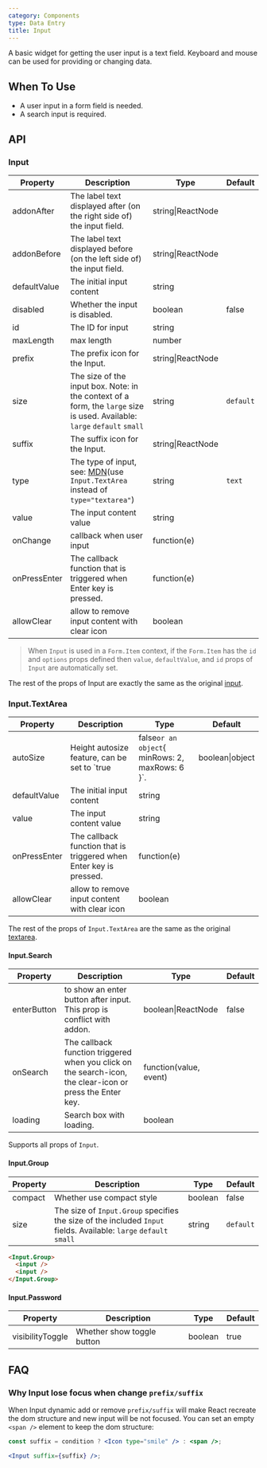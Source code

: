 ```yaml
---
category: Components
type: Data Entry
title: Input
---
```


A basic widget for getting the user input is a text field. Keyboard and mouse can be used for providing or changing data.

## When To Use

- A user input in a form field is needed.
- A search input is required.

## API

### Input

| Property | Description | Type | Default |
| --- | --- | --- | --- |
| addonAfter | The label text displayed after (on the right side of) the input field. | string\|ReactNode |  |
| addonBefore | The label text displayed before (on the left side of) the input field. | string\|ReactNode |  |
| defaultValue | The initial input content | string |  |
| disabled | Whether the input is disabled. | boolean | false |
| id | The ID for input | string |  |
| maxLength | max length | number |  |
| prefix | The prefix icon for the Input. | string\|ReactNode |  |
| size | The size of the input box. Note: in the context of a form, the `large` size is used. Available: `large` `default` `small` | string | `default` |
| suffix | The suffix icon for the Input. | string\|ReactNode |  |
| type | The type of input, see: [MDN](https://developer.mozilla.org/docs/Web/HTML/Element/input#Form_%3Cinput%3E_types)(use `Input.TextArea` instead of `type="textarea"`) | string | `text` |
| value | The input content value | string |  |
| onChange | callback when user input | function(e) |  |
| onPressEnter | The callback function that is triggered when Enter key is pressed. | function(e) |  |
| allowClear | allow to remove input content with clear icon | boolean |  |

> When `Input` is used in a `Form.Item` context, if the `Form.Item` has the `id` and `options` props defined then `value`, `defaultValue`, and `id` props of `Input` are automatically set.

The rest of the props of Input are exactly the same as the original [input](https://facebook.github.io/react/docs/events.html#supported-events).

### Input.TextArea

| Property | Description | Type | Default |
| --- | --- | --- | --- |
| autoSize | Height autosize feature, can be set to `true|false` or an object `{ minRows: 2, maxRows: 6 }`. | boolean\|object | false |
| defaultValue | The initial input content | string |  |
| value | The input content value | string |  |
| onPressEnter | The callback function that is triggered when Enter key is pressed. | function(e) |  |
| allowClear | allow to remove input content with clear icon | boolean |  |

The rest of the props of `Input.TextArea` are the same as the original [textarea](https://developer.mozilla.org/en-US/docs/Web/HTML/Element/textarea).

#### Input.Search

| Property | Description | Type | Default |
| --- | --- | --- | --- |
| enterButton | to show an enter button after input. This prop is conflict with addon. | boolean\|ReactNode | false |
| onSearch | The callback function triggered when you click on the search-icon, the clear-icon or press the Enter key. | function(value, event) |  |
| loading | Search box with loading. | boolean |  |

Supports all props of `Input`.

#### Input.Group

| Property | Description | Type | Default |
| --- | --- | --- | --- |
| compact | Whether use compact style | boolean | false |
| size | The size of `Input.Group` specifies the size of the included `Input` fields. Available: `large` `default` `small` | string | `default` |

```html
<Input.Group>
  <input />
  <input />
</Input.Group>
```

#### Input.Password

| Property         | Description                | Type    | Default |
| ---------------- | -------------------------- | ------- | ------- |
| visibilityToggle | Whether show toggle button | boolean | true    |

## FAQ

### Why Input lose focus when change `prefix/suffix`

When Input dynamic add or remove `prefix/suffix` will make React recreate the dom structure and new input will be not focused. You can set an empty `<span />` element to keep the dom structure:

```jsx
const suffix = condition ? <Icon type="smile" /> : <span />;

<Input suffix={suffix} />;
```
